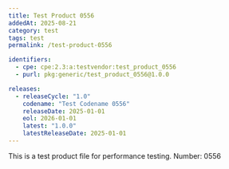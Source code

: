 ```yaml
---
title: Test Product 0556
addedAt: 2025-08-21
category: test
tags: test
permalink: /test-product-0556

identifiers:
  - cpe: cpe:2.3:a:testvendor:test_product_0556
  - purl: pkg:generic/test_product_0556@1.0.0

releases:
  - releaseCycle: "1.0"
    codename: "Test Codename 0556"
    releaseDate: 2025-01-01
    eol: 2026-01-01
    latest: "1.0.0"
    latestReleaseDate: 2025-01-01
---
```


This is a test product file for performance testing. Number: 0556
